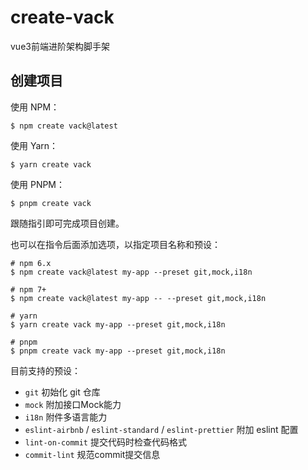 # create-vack

vue3前端进阶架构脚手架

## 创建项目

使用 NPM：
```shell
$ npm create vack@latest
```

使用 Yarn：
```shell
$ yarn create vack
```

使用 PNPM：
```shell
$ pnpm create vack
```

跟随指引即可完成项目创建。

也可以在指令后面添加选项，以指定项目名称和预设：
```shell
# npm 6.x
$ npm create vack@latest my-app --preset git,mock,i18n

# npm 7+
$ npm create vack@latest my-app -- --preset git,mock,i18n

# yarn
$ yarn create vack my-app --preset git,mock,i18n

# pnpm
$ pnpm create vack my-app --preset git,mock,i18n
```

目前支持的预设：
+ `git` 初始化 git 仓库
+ `mock` 附加接口Mock能力
+ `i18n` 附件多语言能力
+ `eslint-airbnb` / `eslint-standard` / `eslint-prettier` 附加 eslint 配置
+ `lint-on-commit` 提交代码时检查代码格式
+ `commit-lint` 规范commit提交信息
